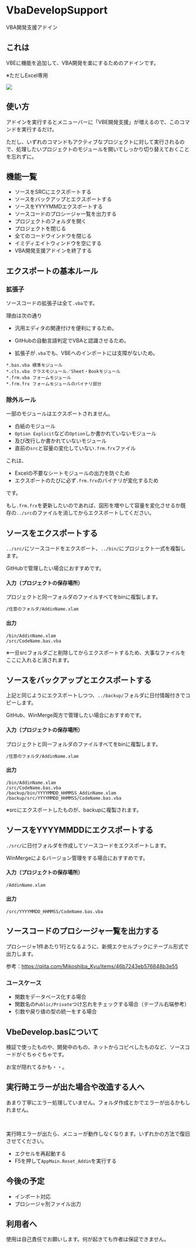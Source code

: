 # VbaDevelopSupport
 VBA開発支援アドイン



## これは

VBEに機能を追加して、VBA開発を楽にするためのアドインです。

※ただしExcel専用

![](https://www.dropbox.com/s/oxelvdekh71wbu1/preview.png?raw=1)



## 使い方

アドインを実行するとメニューバーに「VBE開発支援」が増えるので、このコマンドを実行するだけ。

ただし、いずれのコマンドもアクティブなプロジェクトに対して実行されるので、処理したいプロジェクトのモジュールを開いてしっかり切り替えておくことを忘れずに。



## 機能一覧

* ソースをSRCにエクスポートする
* ソースをバックアップとエクスポートする
* ソースをYYYYMMDエクスポートする
* ソースコードのプロシージャ一覧を出力する
* プロジェクトのフォルダを開く
* プロジェクトを閉じる
* 全てのコードウインドウを閉じる
* イミディエイトウィンドウを空にする
* VBA開発支援アドインを終了する



## エクスポートの基本ルール

### 拡張子

ソースコードの拡張子は全て`.vba`です。

理由は次の通り

* 汎用エディタの関連付けを便利にするため。

* GitHubの自動言語判定でVBAと認識させるため。
* 拡張子が`.vba`でも、VBEへのインポートには支障がないため。

```
*.bas.vba 標準モジュール
*.cls.vba クラスモジュール／Sheet・Bookモジュール
*.frm.vba フォームモジュール
*.frm.frx フォームモジュールのバイナリ部分
```



### 除外ルール

一部のモジュールはエクスポートされません。

* 白紙のモジュール
* `Option Explicit`などの`Option`しか書かれていないモジュール
* 及び改行しか書かれていないモジュール
* 直前の`src`と容量の変化していない`.frm.frx`ファイル

これは、

* Excelの不要なシートモジュールの出力を防ぐため
* エクスポートのたびに必ず`.frm.frx`のバイナリが変化するため

です。



もし`.frm.frx`を更新したいのであれば、図形を増やして容量を変化させるか既存の`../src`のファイルを消してからエクスポートしてください。



## ソースをエクスポートする

`../src/`にソースコードをエクスポート、`../bin/`にプロジェクト一式を複製します。

GitHubで管理したい場合におすすめです。

#### 入力（プロジェクトの保存場所）

プロジェクトと同一フォルダのファイルすべてをbinに複製します。

```
/任意のフォルダ/AddinName.xlam
```

#### 出力

```
/bin/AddinName.xlam
/src/CodeName.bas.vba
```

※一旦srcフォルダごと削除してからエクスポートするため、大事なファイルをここに入れると消されます。



## ソースをバックアップとエクスポートする

上記と同じようにエクスポートしつつ、`../backup/`フォルダに日付情報付きでコピーします。

GitHub、WinMerge両方で管理したい場合におすすめです。

#### 入力（プロジェクトの保存場所）

プロジェクトと同一フォルダのファイルすべてをbinに複製します。

```
/任意のフォルダ/AddinName.xlam
```

#### 出力

```
/bin/AddinName.xlam
/src/CodeName.bas.vba
/backup/bin/YYYYMMDD_HHMMSS_AddinName.xlam
/backup/src/YYYYMMDD_HHMMSS/CodeName.bas.vba
```

※srcにエクスポートしたものが、backupに複製されます。



## ソースをYYYYMMDDにエクスポートする

`./src/`に日付フォルダを作成してソースコードをエクスポートします。

WinMergeによるバージョン管理をする場合におすすめです。

#### 入力（プロジェクトの保存場所）

```
/AddinName.xlam
```

#### 出力

```
/src/YYYYMMDD_HHMMSS/CodeName.bas.vba
```



## ソースコードのプロシージャ一覧を出力する

プロシージャ1件あたり1行となるように、新規エクセルブックにテーブル形式で出力します。

参考：https://qiita.com/Mikoshiba_Kyu/items/46b7243eb576848b3e55

### ユースケース

* 関数をデータベース化する場合
* 関数名の`Public/Private`つけ忘れをチェックする場合（テーブル右端参考）
* 引数や戻り値の型の統一をする場合



## VbeDevelop.basについて

検証で使ったものや、開発中のもの、ネットからコピペしたものなど、ソースコードがぐちゃぐちゃです。

お宝が隠れてるかも・・。



## 実行時エラーが出た場合や改造する人へ

あまり丁寧にエラー処理していません。フォルダ作成とかでエラーが出るかもしれません。

<br>

実行時エラーが出たら、メニューが動作しなくなります。いずれかの方法で復旧させてください。

* エクセルを再起動する
* F5を押して`AppMain.Reset_Addin`を実行する



## 今後の予定

* インポート対応
* プロシージャ別ファイル出力



## 利用者へ

使用は自己責任でお願いします。何が起きても作者は保証できません。

